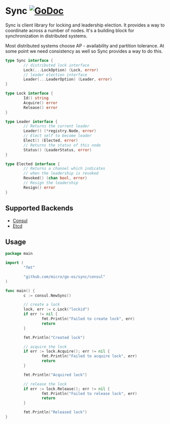 # Sync [![GoDoc](https://godoc.org/github.com/micro/go-os?status.svg)](https://godoc.org/github.com/micro/go-os/sync)

Sync is client library for locking and leadership election. It provides a way to coordinate across a number of nodes. 
It's a building block for synchronization in distributed systems.

Most distributed systems choose AP - availability and partition tolerance. At some point we need consistency as well 
so Sync provides a way to do this. 

```go
type Sync interface {
        // distributed lock interface
        Lock(...LockOption) (Lock, error)
        // leader election interface
        Leader(...LeaderOption) (Leader, error)
}

type Lock interface {
        Id() string
        Acquire() error
        Release() error
}

type Leader interface {
        // Returns the current leader
        Leader() (*registry.Node, error)
        // Elect self to become leader
        Elect() (Elected, error)
        // Returns the status of this node
        Status() (LeaderStatus, error)
}

type Elected interface {
        // Returns a channel which indicates
        // when the leadership is revoked
        Revoked() (chan bool, error)
        // Resign the leadership
        Resign() error
}
```

## Supported Backends

- [Consul](https://github.com/micro/go-plugins/tree/master/sync/consul)
- [Etcd](https://github.com/micro/go-plugins/tree/master/sync/etcd)

## Usage 

```go
package main

import (
        "fmt"

        "github.com/micro/go-os/sync/consul"
)

func main() {
        c := consul.NewSync()

        // create a lock
        lock, err := c.Lock("lockid")
        if err != nil {
                fmt.Println("Failed to create lock", err)
                return
        }

        fmt.Println("Created lock")

        // acquire the lock
        if err := lock.Acquire(); err != nil {
                fmt.Println("Failed to acquire lock", err)
                return
        }

        fmt.Println("Acquired lock")

        // release the lock
        if err := lock.Release(); err != nil {
                fmt.Println("Failed to release lock", err)
                return
        }

        fmt.Println("Released lock")
}
```
